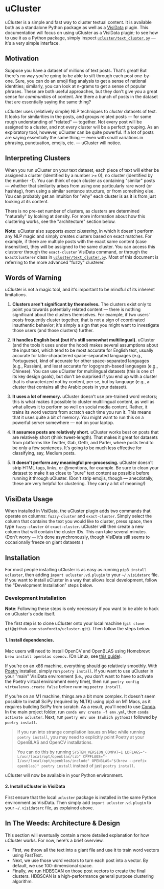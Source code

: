 # uCluster
uCluster is a simple and fast way to cluster textual content. It is available both as a standalone Python package as well as a [VisiData](https://visidata.org) plugin. This documentation will focus on using uCluster as a VisiData plugin; to see how to use it as a Python package, simply inspect [`ucluster/text_cluster.py`](ucluster/text_cluster.py) — it's a very simple interface.

## Motivation

Suppose you have a dataset of millions of text posts. That's great! But there's no way you're going to be able to sift through each post one-by-one. Sure, you can do an emoji flag analysis to get a sense of national identities; similarly, you can look at n-grams to get a sense of popular phrases. These are both useful approaches, but they don't give you a great sense for *communities* of content. Are there a bunch of posts in the dataset that are essentially saying the same thing?

uCluster uses (relatively simple) NLP techniques to *cluster* datasets of text. It looks for similarities in the posts, and groups related posts — for some rough understanding of "related" — together. Not every post will be assigned to a cluster, and not every cluster will be a perfect grouping. As an exploratory tool, however, uCluster can be quite powerful. If a lot of posts are saying essentially the same thing — even with small variations in phrasing, punctuation, emojis, etc. — uCluster will notice.

## Interpreting Clusters

When you run uCluster on your text dataset, each piece of text will either be assigned a cluster (identified by a number >= 0), no cluster (identified by the number -1). You can think of each cluster as containing "similar" posts — whether that similarity arises from using one particularly rare word (or hashtag), from using a similar sentence structure, or from something else. You can probably get an intuition for "why" each cluster is as it is from just looking at its content.

There is no pre-set number of clusters, as clusters are determined "naturally" by looking at density. For more information about how this clustering works, see the "architecture" section below.

**Note:** uCluster also supports _exact clustering_, in which it doesn't perform any NLP magic and simply creates clusters based on exact matches. For example, if there are multiple posts with the exact same content (case insensitive), they will be assigned to the same cluster. You can access this clusterer through the `exact-cluster` VisiData command, or through the `ExactClusterer` class in [`ucluster/text_cluster.py`](ucluster/text_cluster.py). Most of this document is referring to the more advanced "fuzzy" clusterer. 

## Words of Warning

uCluster is not a magic tool, and it's important to be mindful of its inherent limitations.

1. **Clusters aren't significant by themselves.** The clusters exist only to point you towards potentially related content — there is nothing significant about the clusters themselves. For example, if two users' posts frequently cluster together, that is not a sign of coordinated inauthentic behavior; it's simply a sign that you might want to investigate those users (and those clusters) further.

2. **It handles English best (but it's still somewhat multilingual).** uCluster (and the tools it uses under the hood) makes several assumptions about the input text, which tend to be most accurate for English text, usually accurate for latin-charactered space-separated languages (e.g., Portuguese), kind of accurate for other space-separated languages (e.g., Russian), and least accurate for logograph-based languages (e.g., Chinese). You can use uCluster for multilingual datasets (this is one of its key design goals), but don't be surprised if you end up with a cluster that is characterized not by content, per se, but by language (e.g., a cluster that contains all the Arabic posts in your dataset).

3. **It uses a lot of memory.** uCluster doesn't use pre-trained word vectors; this is what makes it possible to cluster multilingual content, as well as what allows it to perform so well on social media content. Rather, it trains its word vectors from scratch each time you run it. This means that it uses quite a bit of memory. You might want to run this on a powerful server somewhere — not on your laptop.

4. **It assumes posts are relatively short.** uCluster works best on posts that are relatively short (think tweet-length). That makes it great for datasets from platforms like Twitter, Gab, Gettr, and Parler, where posts tend to be only a few sentences. It's going to be much less effective for classifying, say, Medium posts.

5. **It doesn't perform any meaningful pre-processing.** uCluster doesn't strip HTML tags, links, or @mentions, for example. Be sure to clean your dataset to make it as close to "pure" text content as possible before running it through uCluster. (Don't strip emojis, though — anecdotally, these are very helpful for clustering. They carry a lot of meaning!)

## VisiData Usage

When installed in VisiData, the uCluster plugin adds two commands that operate on columns: `fuzzy-cluster` and `exact-cluster`. Simply select the column that contains the text you would like to cluster, press space, then type `fuzzy-cluster` or `exact-cluster`. uCluster will then create a new column that will contain the cluster IDs. This can take several minutes. (Don't worry — it's done asynchronously, though VisiData still seems to occasionally freeze on giant datasets.)

## Installation

For most people installing uCluster is as easy as running `pip3 install ucluster`, then adding `import ucluster.vd.plugin` to your `~/.visidatarc` file. If you want to install uCluster in a way that allows local development, follow the "Development Installation" steps below.

### Development Installation

**Note**: Following these steps is only necessary if you want to be able to hack on uCluster's code itself.

The first step is to clone uCluster onto your local machine (`git clone git@github.com:stanfordio/ucluster.git`). Then follow the steps below.

#### 1. Install dependencies.

Mac users will need to install OpenCV and OpenBLAS using Homebrew: `brew install openblas opencv`. (On Linux, see [this guide](https://docs.scipy.org/doc/scipy/reference/building/linux.html)).

If you're on an x86 machine, everything should go relatively smoothly. With [Poetry](https://python-poetry.org/) installed, simply run `poetry install`. If you want to use uCluster in your "main" VisiData environment (i.e., you don't want to have to activate the Poetry virtual environment every time), then run `poetry config virtualenvs.create false` before running `poetry install`.

If you're on an M1 machine, things are a bit more complex. It doesn't seem possible to install SciPy (required by NLTK) using pip3 on M1 Macs, as it requires building SciPy from scratch. As a result, you'll need to use [Conda](https://conda.io). In the main project folder, run `conda env create -f env.yml`, then `conda activate ucluster`. Next, run `poetry env use $(which python3)` followed by `poetry install`.

> If you run into strange compilation issues on Mac while running `poetry install`, you may need to explicitly point Poetry at your OpenBLAS and OpenCV installations.
>
> You can do this by running `SYSTEM_VERSION_COMPAT=1 LDFLAGS="-L/usr/local/opt/openblas/lib" CPPFLAGS="-I/usr/local/opt/openblas/include" OPENBLAS="$(brew --prefix openblas)" poetry install` instead of just `poetry install`.

uCluster will now be available in your Python environment.

#### 2. Install uCluster in VisiData

First ensure that the local `ucluster` package is installed in the same Python environment as VisiData. Then simply add `import ucluster.vd.plugin` to your `~/.visidatarc` file, as explained above.

## In The Weeds: Architecture & Design

This section will eventually contain a more detailed explanation for how uCluster works. For now, here's a brief overview.

* First, we throw all the text into a giant file and use it to train word vectors using FastText.
* Next, we use those word vectors to turn each post into a vector. By default, we use 100-dimensional space.
* Finally, we run [HDBSCAN](https://hdbscan.readthedocs.io/) on those post vectors to create the final clusters. HDBSCAN is a high-performance general purpose clustering algorithm.
